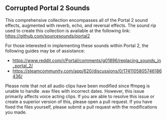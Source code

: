 ## Corrupted Portal 2 Sounds
This comprehensive collection encompasses all of the Portal 2 sound effects, augmented with reverb, echo, and reversal effects.
The sound rip used to create this collection is available at the following link: https://github.com/sourcesounds/portal2

For those interested in implementing these sounds within Portal 2, the following guides may be of assistance:
* https://www.reddit.com/r/Portal/comments/g01896/replacing_sounds_in_portal_2/
* https://steamcommunity.com/app/620/discussions/0/1741105805746186436/

Please note that not all audio clips have been modified since ffmpeg is unable to handle .wav files with incorrect dates. However, this issue primarily affects voice acting clips. If you are able to resolve this issue or create a superior version of this, please open a pull request. If you have fixed the files yourself, please submit a pull request with the modifications you made.
